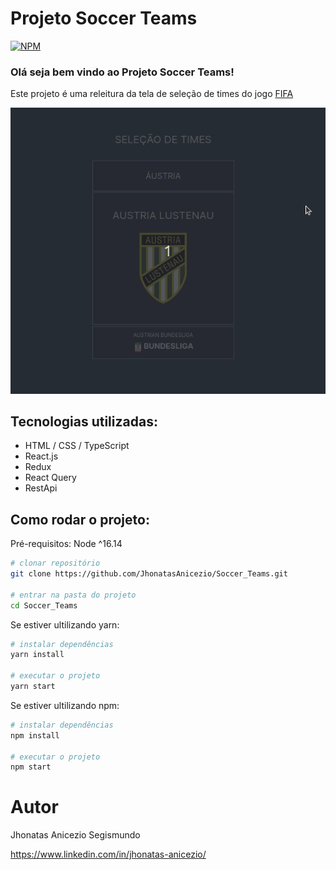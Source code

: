 # Projeto Soccer Teams
[![NPM](https://img.shields.io/npm/l/react)](https://github.com/JhonatasAnicezio/Soccer_Teams/blob/main/LICENCE)

### Olá seja bem vindo ao Projeto Soccer Teams!

Este projeto é uma releitura da tela de seleção de times do jogo [FIFA](https://www.youtube.com/watch?v=Jyckw44AsOg&t=5s)

<p align="center">
  <img src="./src/assets/Peek%202023-04-30%2015-57.gif" alt="animação do app">
</p>

## Tecnologias utilizadas:
  - HTML / CSS / TypeScript
  - React.js
  - Redux
  - React Query
  - RestApi
  
## Como rodar o projeto:
Pré-requisitos: Node ^16.14

```bash
# clonar repositório
git clone https://github.com/JhonatasAnicezio/Soccer_Teams.git

# entrar na pasta do projeto
cd Soccer_Teams
```


Se estiver ultilizando yarn:

```bash
# instalar dependências
yarn install

# executar o projeto
yarn start
```
Se estiver ultilizando npm:

```bash
# instalar dependências
npm install

# executar o projeto
npm start
```
# Autor

Jhonatas Anicezio Segismundo

https://www.linkedin.com/in/jhonatas-anicezio/
